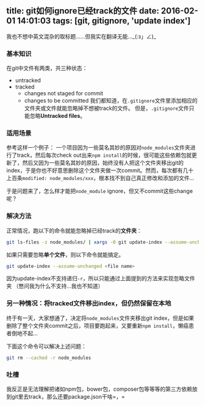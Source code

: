 title: git如何ignore已经track的文件
date: 2016-02-01 14:01:03
tags: [git, gitignore, 'update index']
---
我也不想中英文混杂的取标题……但我实在翻译无能…\_(:з」∠)\_

### 基本知识
在git中文件有两类，共三种状态：
- untracked
- tracked
  - changes not staged for commit
  - changes to be committed
我们都知道，在`.gitignore`文件里添加相应的文件夹或文件就能忽略掉不想被track的文件。
但是，`.gitignore`文件只能忽略**Untracked files**。

### 适用场景
参考这样一个例子：
一个项目因为一些莫名其妙的原因对`node_modules`文件夹进行了track，然后每次check out出来`npm install`的时候，很可能这些依赖包就更新了，然后又因为一些莫名其妙的原因，始终没有人把这个文件夹移出git的index，于是你也不好意思删除这个文件夹做一次commit。然而，每次都有几十上百条`modified: node_modules/xxx`，根本找不到自己真正修改和添加的文件…

于是问题来了，怎么样才能把`node_module` ignore，但又不commit这些change呢？

### 解决方法
正常情况，跑以下的命令就能忽略掉已经track的**文件夹**：
``` bash
git ls-files -z node_modules/ | xargs -0 git update-index --assume-unchanged
```

如果只需要忽略**单个文件**，则以下命令就能搞定。
``` bash
git update-index --assume-unchanged <file name>
```

因为update-index不支持递归`-r`，所以只能通过上面提到的方法来实现忽略文件夹
（憋问我为什么不支持…我也不知道）

### 另一种情况：将tracked文件移出index，但仍然保留在本地
终于有一天，大家想通了，决定将`node_modules`文件夹移出git index，但是如果删除了整个文件夹commit之后，项目要跑起来，又要重新`npm install`，懒癌患者倒地不起…

下面这个命令可以解决上述问题：
``` bash
git rm --cached -r node_modules
```

### 吐槽
我反正是无法理解把诸如npm包，bower包，composer包等等等的第三方依赖放到git里去track，那么还要package.json干啥=，=
